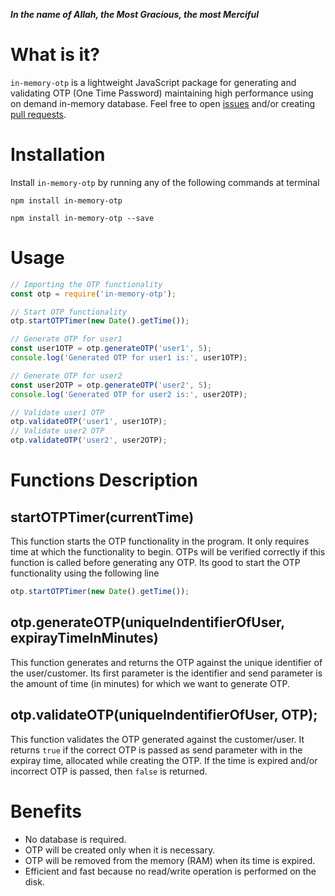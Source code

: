 ***In the name of Allah, the Most Gracious, the most Merciful***
# What is it?
`in-memory-otp` is a lightweight JavaScript package for generating and validating OTP (One Time Password) maintaining high performance using on demand in-memory database. Feel free to open [issues](https://github.com/AqibMukhtar/in-memory-otp/issues) and/or creating [pull requests](https://github.com/AqibMukhtar/in-memory-otp/pulls).

# Installation

Install `in-memory-otp` by running any of the following commands at terminal

`npm install in-memory-otp`


`npm install in-memory-otp --save`

# Usage

```javascript
// Importing the OTP functionality
const otp = require('in-memory-otp');

// Start OTP functionality
otp.startOTPTimer(new Date().getTime());

// Generate OTP for user1
const user1OTP = otp.generateOTP('user1', 5);
console.log('Generated OTP for user1 is:', user1OTP);

// Generate OTP for user2
const user2OTP = otp.generateOTP('user2', 5);
console.log('Generated OTP for user2 is:', user2OTP);

// Validate user1 OTP
otp.validateOTP('user1', user1OTP);
// Validate user2 OTP
otp.validateOTP('user2', user2OTP); 

```

# Functions Description
## startOTPTimer(currentTime)
This function starts the OTP functionality in the program. It only requires time at which the functionality to begin. OTPs will be verified correctly if this function is called before generating any OTP. Its good to start the OTP functionality using the following line
```javascript
otp.startOTPTimer(new Date().getTime());
```

## otp.generateOTP(uniqueIndentifierOfUser, expirayTimeInMinutes)
This function generates and returns the OTP against the unique identifier of the user/customer. Its first parameter is the identifier and send parameter is the amount of time (in minutes) for which we want to generate OTP.

## otp.validateOTP(uniqueIndentifierOfUser, OTP);
This function validates the OTP generated against the customer/user. It returns `true` if the correct OTP is passed as send parameter with in the expiray time, allocated while creating the OTP. If the time is expired and/or incorrect OTP is passed, then `false` is returned.

# Benefits
* No database is required.
* OTP will be created only when it is necessary.
* OTP will be removed from the memory (RAM) when its time is expired.
* Efficient and fast because no read/write operation is performed on the disk.

